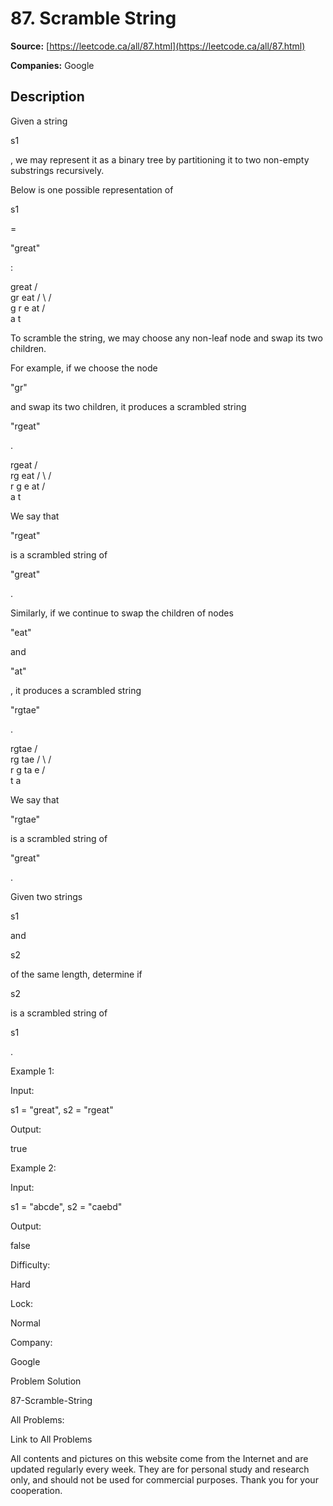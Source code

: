 # 87. Scramble String

**Source:** [https://leetcode.ca/all/87.html](https://leetcode.ca/all/87.html)

**Companies:** Google

## Description

Given a string

s1

, we may represent it as a binary tree by partitioning it to two
        non-empty substrings recursively.

Below is one possible representation of

s1

=

"great"

:

great
   /    \
  gr    eat
 / \    /  \
g   r  e   at
           / \
          a   t

To scramble the string, we may choose any non-leaf node and swap its two children.

For example, if we choose the node

"gr"

and swap its two children, it
        produces a scrambled string

"rgeat"

.

rgeat
   /    \
  rg    eat
 / \    /  \
r   g  e   at
           / \
          a   t

We say that

"rgeat"

is a scrambled string of

"great"

.

Similarly, if we continue to swap the children of nodes

"eat"

and

"at"

, it produces a scrambled string

"rgtae"

.

rgtae
   /    \
  rg    tae
 / \    /  \
r   g  ta  e
       / \
      t   a

We say that

"rgtae"

is a scrambled string of

"great"

.

Given two strings

s1

and

s2

of the same length, determine if

s2

is
        a scrambled string of

s1

.

Example 1:

Input:

s1 = "great", s2 = "rgeat"

Output:

true

Example 2:

Input:

s1 = "abcde", s2 = "caebd"

Output:

false

Difficulty:

Hard

Lock:

Normal

Company:

Google

Problem Solution

87-Scramble-String

All Problems:

Link to All Problems

All contents and pictures on this website come from the Internet and are updated regularly every week. They are for personal study and research only, and should not be used for commercial purposes. Thank you for your cooperation.

